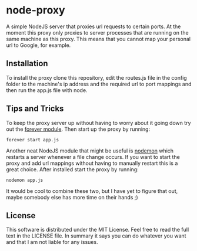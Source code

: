 # node-proxy

A simple NodeJS server that proxies url requests to certain ports. At
the moment this proxy only proxies to server processes that are running on the
same machine as this proxy. This means that you cannot map your personal url to
Google, for example.

## Installation

To install the proxy clone this repository, edit the routes.js file in the config
folder to the machine's ip address and the required url to port mappings and then run the app.js file with
node.

## Tips and Tricks

To keep the proxy server up without having to worry about it going down try out
the [forever module](https://github.com/foreverjs/forever). Then start up the
proxy by running:
```
forever start app.js
```

Another neat NodeJS module that might be useful is [nodemon](https://github.com/remy/nodemon)
which restarts a server whenever a file change occurs. If you want to start the
proxy and add url mappings without having to manually restart this is a great
choice. After installed start the proxy by running:
```
nodemon app.js
```

It would be cool to combine these two, but I have yet to figure that out, maybe
somebody else has more time on their hands ;)

## License

This software is distributed under the MIT License. Feel free to read the full
text in the LICENSE file. In summary it says you can do whatever you want and
that I am not liable for any issues.
